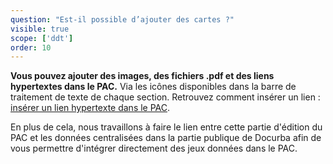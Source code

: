 ```yaml
---
question: "Est-il possible d’ajouter des cartes ?"
visible: true
scope: ['ddt']
order: 10
---
```


**Vous pouvez ajouter des images, des fichiers .pdf et des liens hypertextes dans le PAC.** 
Via les icônes disponibles dans la barre de traitement de texte de chaque section. 
Retrouvez comment insérer un lien : [insérer un lien hypertexte dans le PAC](https://docurba.beta.gouv.fr/faq?scope=0&recherche=lien).

En plus de cela, nous travaillons à faire le lien entre cette partie d'édition du PAC et les données centralisées dans la partie publique de Docurba afin de vous permettre d'intégrer directement des jeux données dans le PAC. 
